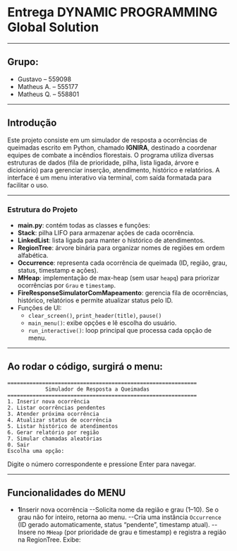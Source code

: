 # Entrega DYNAMIC PROGRAMMING Global Solution
---

## Grupo:
- Gustavo – 559098  
- Matheus A. – 555177  
- Matheus Q. – 558801  

---

## Introdução

Este projeto consiste em um simulador de resposta a ocorrências de queimadas escrito em Python, chamado **IGNIRA**, destinado a coordenar equipes de combate a incêndios florestais. O programa utiliza diversas estruturas de dados (fila de prioridade, pilha, lista ligada, árvore e dicionário) para gerenciar inserção, atendimento, histórico e relatórios. A interface é um menu interativo via terminal, com saída formatada para facilitar o uso.

---

### Estrutura do Projeto

- **main.py**: contém todas as classes e funções:
 - **Stack**: pilha LIFO para armazenar ações de cada ocorrência.
  - **LinkedList**: lista ligada para manter o histórico de atendimentos.
  - **RegionTree**: árvore binária para organizar nomes de regiões em ordem alfabética.
  - **Occurrence**: representa cada ocorrência de queimada (ID, região, grau, status, timestamp e ações).
  - **MHeap**: implementação de max-heap (sem usar `heapq`) para priorizar ocorrências por `Grau` e `timestamp`.
  - **FireResponseSimulatorComMapeamento**: gerencia fila de ocorrências, histórico, relatórios e permite atualizar status pelo ID.
  - Funções de UI:
    - `clear_screen()`, `print_header(title)`, `pause()`
    - `main_menu()`: exibe opções e lê escolha do usuário.
    - `run_interactive()`: loop principal que processa cada opção de menu.

---

## Ao rodar o código, surgirá o menu:

    ============================================================
                Simulador de Resposta a Queimadas               
    ============================================================
    1. Inserir nova ocorrência
    2. Listar ocorrências pendentes
    3. Atender próxima ocorrência
    4. Atualizar status de ocorrência
    5. Listar histórico de atendimentos
    6. Gerar relatório por região
    7. Simular chamadas aleatórias
    0. Sair
    Escolha uma opção:

Digite o número correspondente e pressione Enter para navegar.

---
## Funcionalidades do MENU
- **1**Inserir nova ocorrência 
  --Solicita nome da região e grau (1–10). Se o grau não for inteiro, retorna ao menu.
  --Cria uma instância `Occurrence` (ID gerado automaticamente, status “pendente”, timestamp atual).
  --Insere no ` MHeap ` (por prioridade de grau e timestamp) e registra a região na RegionTree.
  Exibe:
